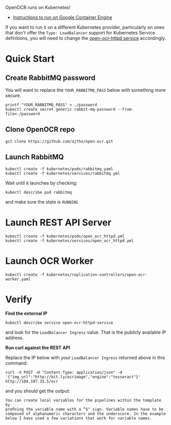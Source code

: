 
OpenOCR runs on Kubernetes!

* [Instructions to run on Google Container Engine](https://github.com/ajtho/open-ocr/wiki/Installation-on-Google-Container-Engine)

If you want to run it on a different Kubernetes provider, particularly on ones that don't offer the `Type: LoadBalancer` support for Kubernetes Service definitions, you will need to change the [open-ocr-httpd service](https://github.com/ajtho/open-ocr/blob/master/kubernetes/services/open_ocr_httpd.yml) accordingly.

# Quick Start

## Create RabbitMQ password

You will want to replace the `YOUR_RABBITMQ_PASS` below with something more secure.

```
printf "YOUR_RABBITMQ_PASS" > ./password
kubectl create secret generic rabbit-mq-password --from-file=./password

```

## Clone OpenOCR repo

```
git clone https://github.com/ajtho/open-ocr.git
```

## Launch RabbitMQ 

```
kubectl create -f kubernetes/pods/rabbitmq.yaml
kubectl create -f kubernetes/services/rabbitmq.yml
```

Wait until it launches by checking:

```
kubectl describe pod rabbitmq
```

and make sure the state is `RUNNING`

# Launch REST API Server

```
kubectl create -f kubernetes/pods/open_ocr_httpd.yml
kubectl create -f kubernetes/services/open_ocr_httpd.yml
```

# Launch OCR Worker

```
kubectl create -f kubernetes/replication-controllers/open-ocr-worker.yaml
```

# Verify

**Find the external IP**

```
kubectl describe service open-ocr-httpd-service
```

and look for the `LoadBalancer Ingress` value.  That is the publicly available IP address.

**Run curl against the REST API**

Replace the IP below with *your* `LoadBalancer Ingress` returned above in this command:

```
curl -X POST -H "Content-Type: application/json" -d '{"img_url":"http://bit.ly/ocrimage","engine":"tesseract"}' http://104.197.33.5/ocr
```

and you should get the output:

```
You can create local variables for the pipelines within the template by
preﬁxing the variable name with a “$" sign. Variable names have to be
composed of alphanumeric characters and the underscore. In the example
below I have used a few variations that work for variable names.
```
